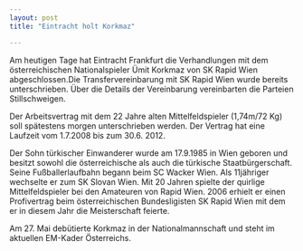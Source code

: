 ```yaml
---
layout: post
title: "Eintracht holt Korkmaz"

---
```


Am heutigen Tage hat Eintracht Frankfurt die Verhandlungen mit dem österreichischen Nationalspieler Ümit Korkmaz von SK Rapid Wien abgeschlossen.Die Transfervereinbarung mit SK Rapid Wien wurde bereits unterschrieben. Über die Details der Vereinbarung vereinbarten die Parteien Stillschweigen. 

Der Arbeitsvertrag mit dem 22 Jahre alten Mittelfeldspieler (1,74m/72 Kg) soll spätestens morgen unterschrieben werden. Der Vertrag hat eine Laufzeit vom 1.7.2008 bis zum 30.6. 2012.  
  
Der Sohn türkischer Einwanderer wurde am 17.9.1985 in Wien geboren und besitzt sowohl die österreichische als auch die türkische Staatbürgerschaft. Seine Fußballerlaufbahn begann beim SC Wacker Wien. Als 11jähriger wechselte er zum SK Slovan Wien. Mit 20 Jahren spielte der quirlige Mittelfeldspieler bei den Amateuren von Rapid Wien. 2006 erhielt er einen Profivertrag beim österreichischen Bundesligisten SK Rapid Wien mit dem er in diesem Jahr die Meisterschaft feierte.  
  
Am 27. Mai debütierte Korkmaz in der Nationalmannschaft und steht im aktuellen EM-Kader Österreichs.
